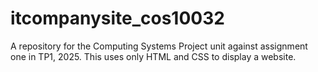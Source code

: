 # itcompanysite_cos10032
 A repository for the Computing Systems Project unit against assignment one in TP1, 2025. This uses only HTML and CSS to display a website.
